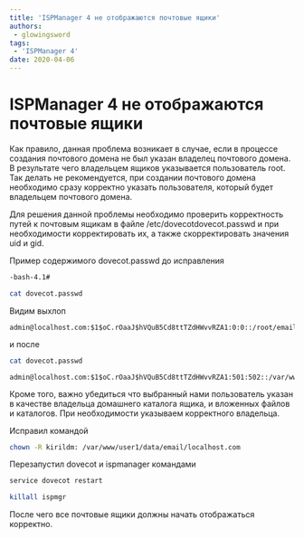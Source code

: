 ```yaml
---
title: 'ISPManager 4 не отображаются почтовые ящики'
authors: 
 - glowingsword
tags:
 - 'ISPManager 4'
date: 2020-04-06
---
```

# ISPManager 4 не отображаются почтовые ящики

Как правило, данная проблема возникает в случае, если в процессе создания почтового домена не был указан владелец почтового домена. В результате чего владельцем ящиков указывается пользователь root. Так делать не рекомендуется, при создании почтового домена необходимо сразу корректно указать пользователя, который будет владельцем почтового домена.

Для решения данной проблемы необходимо проверить корректность путей к почтовым ящикам в файле /etc/dovecotdovecot.passwd и при необходимости корректировать их, а также скорректировать значения uid и gid.

Пример содержимого dovecot.passwd до исправления
``` bash
-bash-4.1# 
```
``` bash
cat dovecot.passwd
```
Видим выхлоп
```
admin@localhost.com:$1$oC.rOaaJ$hVQuB5Cd8ttTZdHWvvRZA1:0:0::/root/email/localhost.commail/localhost.com/admin:::maildir:/var/www/user1/data/email/localhost.com/admin/.maildir
```
и после
``` bash
cat dovecot.passwd
```
```
admin@localhost.com:$1$oC.rOaaJ$hVQuB5Cd8ttTZdHWvvRZA1:501:502::/var/www/user1/data/email/localhost.com/admin:::maildir:/var/www/user1/data/email/locahost.com/admin/.maildir
```
Кроме того, важно убедиться что выбранный нами пользователь указан в качестве владельца домашнего каталога ящика, и вложенных файлов и каталогов. 
При необходимости указываем корректного владельца.

Исправил командой
``` bash 
chown -R kirildm: /var/www/user1/data/email/localhost.com
```
Перезапустил dovecot и ispmanager командами
``` bash
service dovecot restart
```
``` bash 
killall ispmgr
```
После чего все почтовые ящики должны начать отображаться корректно.